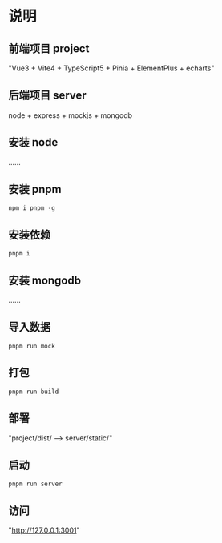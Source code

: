 # 说明

## 前端项目 project

"Vue3 + Vite4 + TypeScript5 + Pinia + ElementPlus + echarts"

## 后端项目 server

node + express + mockjs + mongodb

## 安装 node

......

## 安装 pnpm

`npm i pnpm -g`

## 安装依赖

`pnpm i`

## 安装 mongodb

......

## 导入数据

`pnpm run mock`

## 打包

`pnpm run build`

## 部署

"project/dist/ --> server/static/"

## 启动

`pnpm run server`

## 访问

"http://127.0.0.1:3001"
